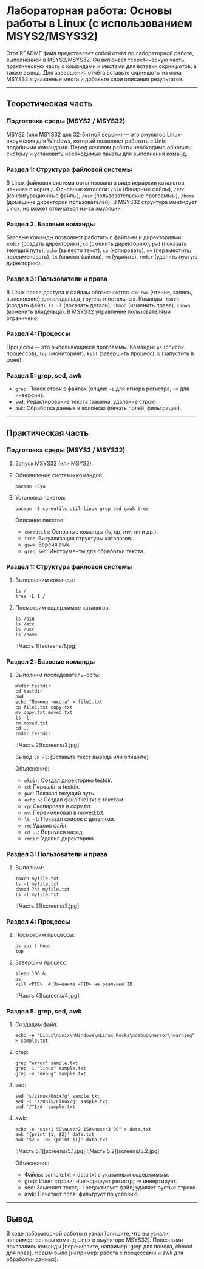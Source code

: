 # Лабораторная работа: Основы работы в Linux (с использованием MSYS2/MSYS32)

Этот README файл представляет собой отчёт по лабораторной работе, выполненной в MSYS2/MSYS32. Он включает теоретическую часть, практическую часть с командами и местами для вставки скриншотов, а также вывод. Для завершения отчёта вставьте скриншоты из окна MSYS32 в указанные места и добавьте свои описания результатов.

---

## Теоретическая часть

### Подготовка среды (MSYS2 / MSYS32)
MSYS2 (или MSYS32 для 32-битной версии) — это эмулятор Linux-окружения для Windows, который позволяет работать с Unix-подобными командами. Перед началом работы необходимо обновить систему и установить необходимые пакеты для выполнения команд.

### Раздел 1: Структура файловой системы
В Linux файловая система организована в виде иерархии каталогов, начиная с корня `/`. Основные каталоги: `/bin` (бинарные файлы), `/etc` (конфигурационные файлы), `/usr` (пользовательские программы), `/home` (домашние директории пользователей). В MSYS32 структура имитирует Linux, но может отличаться из-за эмуляции.

### Раздел 2: Базовые команды
Базовые команды позволяют работать с файлами и директориями: `mkdir` (создать директорию), `cd` (сменить директорию), `pwd` (показать текущий путь), `echo` (вывести текст), `cp` (копировать), `mv` (переместить/переименовать), `ls` (список файлов), `rm` (удалить), `rmdir` (удалить пустую директорию).

### Раздел 3: Пользователи и права
В Linux права доступа к файлам обозначаются как `rwx` (чтение, запись, выполнение) для владельца, группы и остальных. Команды: `touch` (создать файл), `ls -l` (показать детали), `chmod` (изменить права), `chown` (изменить владельца). В MSYS32 управление пользователями ограничено.

### Раздел 4: Процессы
Процессы — это выполняющиеся программы. Команды: `ps` (список процессов), `top` (мониторинг), `kill` (завершить процесс), `&` (запустить в фоне).

### Раздел 5: grep, sed, awk
- `grep`: Поиск строк в файлах (опции: `-i` для игнора регистра, `-v` для инверсии).
- `sed`: Редактирование текста (замена, удаление строк).
- `awk`: Обработка данных в колонках (печать полей, фильтрация).

---

## Практическая часть

### Подготовка среды (MSYS2 / MSYS32)
1. Запуск MSYS32 (или MSYS2).
2. Обновиление системы командой:
   ```
   pacman -Syu
   ```

3. Установка пакетов:
   ```
   pacman -S coreutils util-linux grep sed gawk tree
   ```

   Описание пакетов:
   - `coreutils`: Основные команды (ls, cp, mv, rm и др.).
   - `tree`: Визуализация структуры каталогов.
   - `gawk`: Версия awk.
   - `grep`, `sed`: Инструменты для обработки текста.

### Раздел 1: Структура файловой системы
1. Выполненим команды:
   ```
   ls /
   tree -L 1 /
   ```


2. Посмотрим содержимое каталогов:
   ```
   ls /bin
   ls /etc
   ls /usr
   ls /home
   ```

   ![Часть 1][screens/1.jpg]

### Раздел 2: Базовые команды
1. Выполним последовательность:
   ```
   mkdir testdir
   cd testdir
   pwd
   echo "Пример текста" > file1.txt
   cp file1.txt copy.txt
   mv copy.txt moved.txt
   ls -l
   rm moved.txt
   cd ..
   rmdir testdir
   ```

   ![Часть 2][screens/2.jpg]

   Вывод `ls -l`: [Вставьте текст вывода или опишите].

   Объяснение:
   - `mkdir`: Создал директорию testdir.
   - `cd`: Перешёл в testdir.
   - `pwd`: Показал текущий путь.
   - `echo >`: Создал файл file1.txt с текстом.
   - `cp`: Скопировал в copy.txt.
   - `mv`: Переименовал в moved.txt.
   - `ls -l`: Показал список с деталями.
   - `rm`: Удалил файл.
   - `cd ..`: Вернулся назад.
   - `rmdir`: Удалил директорию.

### Раздел 3: Пользователи и права
1. Выполним:
   ```
   touch myfile.txt
   ls -l myfile.txt
   chmod 744 myfile.txt
   ls -l myfile.txt
   ```

   ![Часть 3][screens/3.jpg]

### Раздел 4: Процессы
1. Посмотрим процессы:
   ```
   ps aux | head
   top
   ```

2. Завершим процесс:
   ```
   sleep 100 &
   ps
   kill <PID>  # Замените <PID> на реальный ID
   ```

   ![Часть 4][screens/4.jpg]

### Раздел 5: grep, sed, awk
1. Создадим файл:
   ```
   echo -e "Linux\nUnix\nWindows\nLinux Rocks\ndebug\nerror\nwarning" > sample.txt
   ```

2. grep:
   ```
   grep "error" sample.txt
   grep -i "linux" sample.txt
   grep -v "debug" sample.txt
   ```

3. sed:
   ```
   sed 's/Linux/Unix/g' sample.txt
   sed -i 's/Unix/Linux/g' sample.txt
   sed '/^$/d' sample.txt
   ```

4. awk:
   ```
   echo -e "user1 50\nuser2 150\nuser3 90" > data.txt
   awk '{print $1, $2}' data.txt
   awk '$2 > 100 {print $1}' data.txt
   ```

   ![Часть 5.1][screens/5.1.jpg]
   ![Часть 5.2][screens/5.2.jpg]

   Объяснение:
   - Файлы: sample.txt и data.txt с указанным содержимым.
   - grep: Ищет строки; -i игнорирует регистр; -v инвертирует.
   - sed: Заменяет текст; -i редактирует файл; удаляет пустые строки.
   - awk: Печатает поля; фильтрует по условию.

---

## Вывод
В ходе лабораторной работы я узнал [опишите, что вы узнали, например: основы команд Linux в эмуляторе MSYS32]. Полезными показались команды [перечислите, например: grep для поиска, chmod для прав]. Новым было [например: работа с процессами и awk для обработки данных].